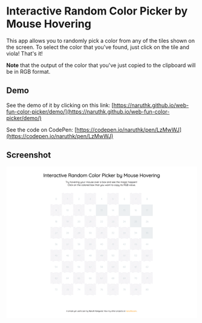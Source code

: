 # Interactive Random Color Picker by Mouse Hovering

This app allows you to randomly pick a color from any of the tiles shown on the screen. To select the color that you've found, just click on the tile and viola! That's it!

**Note** that the output of the color that you've just copied to the clipboard will be in RGB format.

## Demo

See the demo of it by clicking on this link: [https://naruthk.github.io/web-fun-color-picker/demo/](https://naruthk.github.io/web-fun-color-picker/demo/)

See the code on CodePen: [https://codepen.io/naruthk/pen/LzMwWJ](https://codepen.io/naruthk/pen/LzMwWJ)

## Screenshot

![Screenshjot](overall.png)